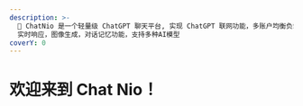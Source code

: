 ```yaml
---
description: >-
  👋 ChatNio 是一个轻量级 ChatGPT 聊天平台, 实现 ChatGPT 联网功能，多账户均衡负载，缓存，鉴权系统，支持 Stream
  实时响应，图像生成，对话记忆功能，支持多种AI模型
coverY: 0
---
```


# 欢迎来到 Chat Nio！



